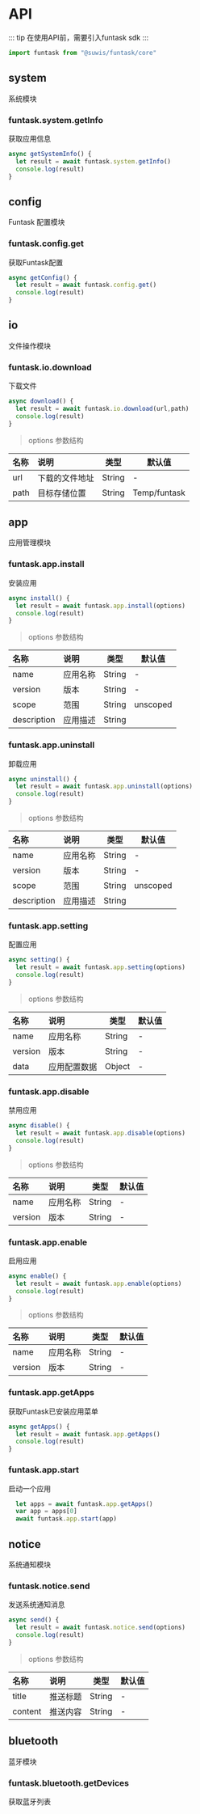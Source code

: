 # API

::: tip
在使用API前，需要引入funtask sdk
:::

```js
import funtask from "@suwis/funtask/core"
```

## system

系统模块

### funtask.system.getInfo

获取应用信息

```js
async getSystemInfo() {
  let result = await funtask.system.getInfo()
  console.log(result)
}
```

## config

Funtask 配置模块

### funtask.config.get

获取Funtask配置

```js
async getConfig() {
  let result = await funtask.config.get()
  console.log(result)
}
```

## io

文件操作模块

### funtask.io.download

下载文件

```js
async download() {
  let result = await funtask.io.download(url,path)
  console.log(result)
}
```

> options 参数结构

| 名称   | 说明      | 类型     | 默认值          |
| :--- | :------ | ------ | ------------ |
| url  | 下载的文件地址 | String | -            |
| path | 目标存储位置  | String | Temp/funtask |

## app

应用管理模块

### funtask.app.install

安装应用

```js
async install() {
  let result = await funtask.app.install(options)
  console.log(result)
}
```

> options 参数结构

| 名称          | 说明   | 类型     | 默认值      |
| :---------- | :--- | ------ | -------- |
| name        | 应用名称 | String | -        |
| version     | 版本   | String | -        |
| scope       | 范围   | String | unscoped |
| description | 应用描述 | String |          |

### funtask.app.uninstall

卸载应用

```js
async uninstall() {
  let result = await funtask.app.uninstall(options)
  console.log(result)
}
```

> options 参数结构

| 名称          | 说明   | 类型     | 默认值      |
| :---------- | :--- | ------ | -------- |
| name        | 应用名称 | String | -        |
| version     | 版本   | String | -        |
| scope       | 范围   | String | unscoped |
| description | 应用描述 | String |          |

### funtask.app.setting

配置应用

```js
async setting() {
  let result = await funtask.app.setting(options)
  console.log(result)
}
```

> options 参数结构

| 名称      | 说明     | 类型     | 默认值 |
| :------ | :----- | ------ | --- |
| name    | 应用名称   | String | -   |
| version | 版本     | String | -   |
| data    | 应用配置数据 | Object | -   |

### funtask.app.disable

禁用应用

```js
async disable() {
  let result = await funtask.app.disable(options)
  console.log(result)
}
```

> options 参数结构

| 名称      | 说明   | 类型     | 默认值 |
| :------ | :--- | ------ | --- |
| name    | 应用名称 | String | -   |
| version | 版本   | String | -   |

### funtask.app.enable

启用应用

```js
async enable() {
  let result = await funtask.app.enable(options)
  console.log(result)
}
```

> options 参数结构

| 名称      | 说明   | 类型     | 默认值 |
| :------ | :--- | ------ | --- |
| name    | 应用名称 | String | -   |
| version | 版本   | String | -   |

### funtask.app.getApps

获取Funtask已安装应用菜单

```js
async getApps() {
  let result = await funtask.app.getApps()
  console.log(result)
}
```

### funtask.app.start

启动一个应用

```js
  let apps = await funtask.app.getApps()
  var app = apps[0]
  await funtask.app.start(app)
```

## notice

系统通知模块

### funtask.notice.send

发送系统通知消息

```js
async send() {
  let result = await funtask.notice.send(options)
  console.log(result)
}
```

> options 参数结构

| 名称      | 说明   | 类型     | 默认值 |
| :------ | :--- | ------ | --- |
| title   | 推送标题 | String | -   |
| content | 推送内容 | String | -   |

## bluetooth

蓝牙模块

### funtask.bluetooth.getDevices

获取蓝牙列表
